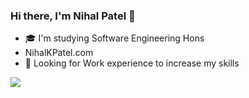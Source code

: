### Hi there, I'm Nihal Patel 👋
- 🎓 I'm studying Software Engineering Hons
-  NihalKPatel.com
- 📖 Looking for Work experience to increase my skills 

![](https://github-profile-summary-cards.vercel.app/api/cards/profile-details?username=NihalKPatel&theme=monokai)

